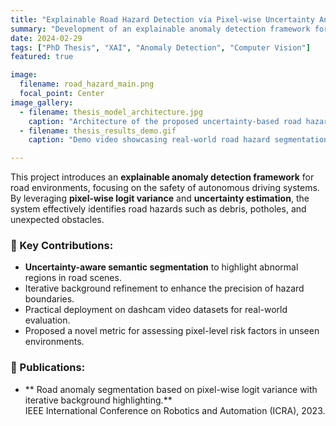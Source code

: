 ```yaml
---
title: "Explainable Road Hazard Detection via Pixel-wise Uncertainty Analysis"
summary: "Development of an explainable anomaly detection framework for road environments using pixel-level uncertainty and risk mapping."
date: 2024-02-29
tags: ["PhD Thesis", "XAI", "Anomaly Detection", "Computer Vision"]
featured: true

image:
  filename: road_hazard_main.png
  focal_point: Center
image_gallery:
  - filename: thesis_model_architecture.jpg
    caption: "Architecture of the proposed uncertainty-based road hazard detection framework."
  - filename: thesis_results_demo.gif
    caption: "Demo video showcasing real-world road hazard segmentation results."

---
```


This project introduces an **explainable anomaly detection framework** for road environments, focusing on the safety of autonomous driving systems. By leveraging **pixel-wise logit variance** and **uncertainty estimation**, the system effectively identifies road hazards such as debris, potholes, and unexpected obstacles.

### 🚀 Key Contributions:
- **Uncertainty-aware semantic segmentation** to highlight abnormal regions in road scenes.
- Iterative background refinement to enhance the precision of hazard boundaries.
- Practical deployment on dashcam video datasets for real-world evaluation.
- Proposed a novel metric for assessing pixel-level risk factors in unseen environments.

### 📌 Publications:
- ** Road anomaly segmentation based on pixel-wise logit variance with iterative background highlighting.**  
  IEEE International Conference on Robotics and Automation (ICRA), 2023.
